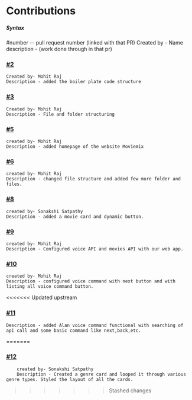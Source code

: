 # Contributions

##### Syntax

#number -- pull request number (linked with that PR)
Created by - Name
description - (work done through in that pr)

### [#2](https://github.com/Sonakshi1901/moviemix/pull/2)

    Created by- Mohit Raj
    Description - added the boiler plate code structure

### [#3](https://github.com/Sonakshi1901/moviemix/pull/3)

    Created by- Mohit Raj
    Description - File and folder structuring

### [#5](https://github.com/Sonakshi1901/moviemix/pull/5)

    created by- Mohit Raj
    Description - added homepage of the website Moviemix

### [#6](https://github.com/Sonakshi1901/moviemix/pull/6)

    created by- Mohit Raj
    Description - changed file structure and added few more folder and files.

### [#8](https://github.com/Sonakshi1901/moviemix/pull/8)

    created by- Sonakshi Satpathy
    Description - added a movie card and dynamic button.

### [#9](https://github.com/Sonakshi1901/moviemix/pull/9)

    created by- Mohit Raj
    Description - Configured voice API and movies API with our web app.

### [#10](https://github.com/Sonakshi1901/moviemix/pull/10)

    created by- Mohit Raj
    Description - configured voice command with next button and with listing all voice command button.
<<<<<<< Updated upstream
    
### [#11](https://github.com/Sonakshi1901/moviemix/pull/11)
    Description - added Alan voice command functional with searching of api call and some basic command like next,back,etc.
=======

### [#12](https://github.com/Sonakshi1901/moviemix/pull/8)

        created by- Sonakshi Satpathy
        Description - Created a genre card and looped it through various genre types. Styled the layout of all the cards.
>>>>>>> Stashed changes
